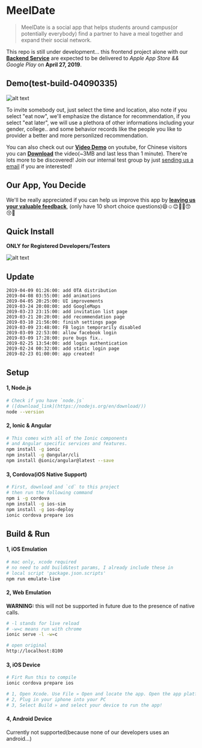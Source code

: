 # MeelDate

> MeelDate is a social app that helps students around campus(or potentially everybody) find a partner to have a meal together and expand their social network.

This repo is still under development… this frontend project alone with our [**Backend Service**](https://github.com/xiaoxiao33/recommendation) are expected to be delivered to *Apple App Store && Google Play* on **April 27, 2019**.

## Demo(test-build-04090335)

![alt text](https://github.com/adamzjk/MealDateFrontEnd/blob/master/screenshots/demo2.jpg "Demo")

To invite somebody out, just select the time and location, also note if you select "eat now", we'll emphasize the distance for recommendation, if you select "eat later", we will use a plethora of other informations including your gender, college.. and some behavior records like the people you like to provider a better and more personlized recommendation.

You can also check out our [**Video Demo**](https://youtu.be/mXjbKRyk4Zs) on youtube, for Chinese visitors you can [**Download**](https://github.com/adamzjk/MealDateFrontEnd/raw/master/screenshots/demo.mov) the video(~3MB and last less than 1 minute). There're lots more to be discovered! Join our internal test group by just [sending us a email](jingkuan.zhang@yale.edu) if you are interested!

## Our App, You Decide

We'll be really appreciated if you can help us improve this app by [**leaving us your valuable feedback**](https://docs.google.com/forms/d/e/1FAIpQLSewlLvO2ZD1CiCeyDEw006TvVNfwBP0HOwXAutI-XjXQj-BkQ/viewform?vc=0&c=0&w=1), (only have 10 short choice questions)😄☺️😊🙏🤣😙😚🤑

## Quick Install

**ONLY for Registered Developers/Testers**

![alt text](https://github.com/adamzjk/MealDateFrontEnd/blob/master/replease/install.png "Scan QR code using iPhone camera to install")

## Update

```
2019-04-09 01:26:00: add OTA distribution
2019-04-08 03:55:00: add animations
2019-04-05 20:25:00: UI improvements
2019-03-24 20:08:00: add GoogleMaps
2019-03-23 23:15:00: add invitation list page
2019-03-21 20:20:00: add recommendation page
2019-03-10 21:56:00: finish settings page
2019-03-09 23:48:00: FB login temporarily disabled
2019-03-09 22:53:00: allow facebook login
2019-03-09 17:28:00: pure bugs fix..
2019-02-25 13:54:00: add login authentication
2019-02-24 00:32:00: add static login page
2019-02-23 01:00:00: app created!
```

## Setup

#### 1, Node.js

```bash
# Check if you have `node.js` 
# ([download_link](https://nodejs.org/en/download/))
node --version
```

#### 2, Ionic & Angular

```bash
# This comes with all of the Ionic components 
# and Angular specific services and features.
npm install -g ionic 
npm install -g @angular/cli
npm install @ionic/angular@latest --save
```

#### 3, Cordova(iOS Native Support)

```bash
# First, download and `cd` to this project
# then run the following command
npm i -g cordova
npm install -g ios-sim
npm install -g ios-deploy
ionic cordova prepare ios
```

## Build & Run

#### 1, iOS Emulation

```bash
# mac only, xcode required
# no need to add build&test params, I already include these in
# local script 'package.json.scripts'
npm run emulate-live
```

#### 2, Web Emulation

**WARNING:** this will not be supported in future due to the presence of native calls. 

```bash
# -l stands for live reload
# -w=c means run with chrome
ionic serve -l -w=c

# open original
http://localhost:8100
```

#### 3, iOS Device

```bash
# Firt Run this to compile
ionic cordova prepare ios

# 1, Open Xcode. Use File » Open and locate the app. Open the app platforms/ios directory
# 2, Plug in your iphone into your PC
# 3, Select Build » and select your device to run the app!	
```

#### 4, Android Device

Currently not supported(because none of our developers uses an android…)